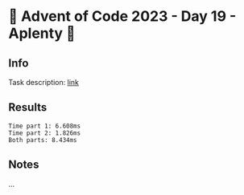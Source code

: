 # 🎄 Advent of Code 2023 - Day 19 - Aplenty 🎄

## Info

Task description: [link](https://adventofcode.com/2023/day/19)

## Results

```
Time part 1: 6.608ms
Time part 2: 1.826ms
Both parts: 8.434ms
```

## Notes

...
